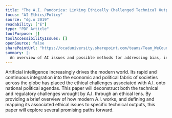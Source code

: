 ```yaml
---
title: "The A.I. Pandorica: Linking Ethically Challenged Technical Outputs to Prospective Policy Approaches"
focus: "AI Ethics/Policy"
source: "dg.o 2019"
readability: ["E"]
type: "PDF Article"
toolPurpose: []
toolAccessibilityIssues: []
openSource: false
sharePointUrl: "https://ocaduniversity.sharepoint.com/teams/Team_WeCount/Shared%20Documents/Resources%20and%20Tools/Literature%20(curated)/The%20A.I.%20Pandorica%20_Linking%20Ethically%20Challenged%20Technical%20Outputs%20to%20Prospective%20Policy%20Approaches.pdf"
summary: |-
  An overview of AI issues and possible methods for addressing bias, including AI audits, implementing accountability in policy, instituting Code of Ethics for AI practitioners, data transparency, diversity in the field, and ethics in higher education.
---
```

Artificial intelligence increasingly drives the modern world. Its rapid and continuous integration into the economic and political fabric of societies across the globe has placed the ethical challenges associated with A.I. onto national political agendas. This paper will deconstruct both the technical and regulatory challenges wrought by A.I. through an ethical lens. By providing a brief overview of how modern A.I. works, and defining and mapping its associated ethical issues to specific technical outputs, this paper will explore several promising paths forward.
